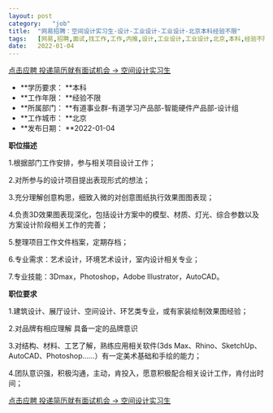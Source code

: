 ```yaml
---
layout:	post
category:	"job"
title:	"网易招聘：空间设计实习生-设计-工业设计-工业设计-北京本科经验不限"
tags:	[网易,招聘,面试,找工作,工作,内推,设计,工业设计,工业设计,北京,本科,经验不限]
date:	2022-01-04
---
```


[点击应聘 投递简历就有面试机会 ->  空间设计实习生](http://mobile.bole.netease.com/bole/boleDetail?id=32655&employeeId=346f03c3cda5f04c&key=all)



- **学历要求： **本科
- **工作年限： **经验不限
- **所属部门： **有道事业群-有道学习产品部-智能硬件产品部-设计组
- **工作城市： **北京
- **发布日期： **2022-01-04



**职位描述**

1.根据部门工作安排，参与相关项目设计工作；

2.对所参与的设计项目提出表现形式的想法；

3.充分理解创意构思，细致入微的对创意图纸执行效果图图表现；

4.负责3D效果图表现深化，包括设计方案中的模型、材质、灯光、综合参数以及方案设计阶段相关工作的完善；

5.整理项目工作文件档案，定期存档；

6.专业需求：艺术设计，环境艺术设计，室内设计相关专业；

7.专业技能：3Dmax，Photoshop，Adobe Illustrator，AutoCAD。





**职位要求**

1.建筑设计、展厅设计、空间设计、环艺类专业，或有家装绘制效果图经验；

2.对品牌有相应理解 具备一定的品牌意识 

3.对结构、材料、工艺了解，熟练应用相关软件(3ds Max、Rhino、SketchUp、AutoCAD、Photoshop......）有一定美术基础和手绘的能力； 

4.团队意识强，积极沟通，主动，肯投入，愿意积极配合相关设计工作，肯付出时间；



[点击应聘 投递简历就有面试机会 ->  空间设计实习生](http://mobile.bole.netease.com/bole/boleDetail?id=32655&employeeId=346f03c3cda5f04c&key=all)